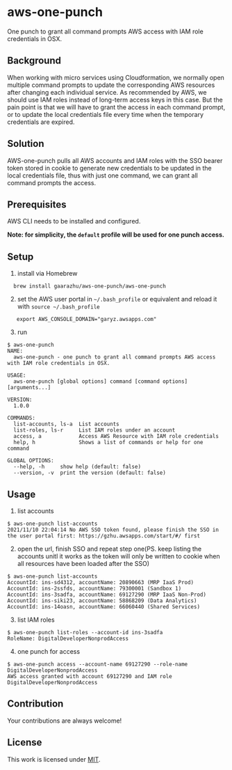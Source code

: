 # aws-one-punch
One punch to grant all command prompts AWS access with IAM role credentials in OSX.

## Background ##
When working with micro services using Cloudformation, we normally open multiple command prompts to update the corresponding AWS resources after changing each individual service. As recommended by AWS, we should use IAM roles instead of long-term access keys in this case. But the pain point is that we will have to grant the access in each command prompt, or to update the local credentials file every time when the temporary credentials are expired.

## Solution ##
AWS-one-punch pulls all AWS accounts and IAM roles with the SSO bearer token stored in cookie to generate new credentials to be updated in the local credentials file, thus with just one command, we can grant all command prompts the access.

## Prerequisites ##
AWS CLI needs to be installed and configured.

**Note: for simplicity, the `default` profile will be used for one punch access.**

## Setup ##
1. install via Homebrew
 ```
   brew install gaarazhu/aws-one-punch/aws-one-punch
 ```
2. set the AWS user portal in `~/.bash_profile` or equivalent and reload it with `source ~/.bash_profile`
```
   export AWS_CONSOLE_DOMAIN="garyz.awsapps.com"
 ```
3. run
 ```
$ aws-one-punch
NAME:
   aws-one-punch - one punch to grant all command prompts AWS access with IAM role credentials in OSX.

USAGE:
   aws-one-punch [global options] command [command options] [arguments...]

VERSION:
   1.0.0

COMMANDS:
   list-accounts, ls-a  List accounts
   list-roles, ls-r     List IAM roles under an account
   access, a            Access AWS Resource with IAM role credentials
   help, h              Shows a list of commands or help for one command

GLOBAL OPTIONS:
   --help, -h     show help (default: false)
   --version, -v  print the version (default: false)
```

## Usage ##
1. list accounts
```
$ aws-one-punch list-accounts
2021/11/10 22:04:14 No AWS SSO token found, please finish the SSO in the user portal first: https://gzhu.awsapps.com/start/#/ first
```

2. open the url, finish SSO and repeat step one(PS. keep listing the accounts unitl it works as the token will only be written to cookie when all resources have been loaded after the SSO)
```
$ aws-one-punch list-accounts
AccountId: ins-sd4312, accountName: 20890663 (MRP IaaS Prod)
AccountId: ins-2ssfds, accountName: 79300001 (Sandbox 1)
AccountId: ins-3sadfa, accountName: 69127290 (MRP IaaS Non-Prod)
AccountId: ins-siki23, accountName: 58868209 (Data Analytics)
AccountId: ins-14oasn, accountName: 66060440 (Shared Services)
```

3. list IAM roles
```
$ aws-one-punch list-roles --account-id ins-3sadfa
RoleName: DigitalDeveloperNonprodAccess
```
4. one punch for access
```
$ aws-one-punch access --account-name 69127290 --role-name DigitalDeveloperNonprodAccess
AWS access granted with account 69127290 and IAM role DigitalDeveloperNonprodAccess
```

## Contribution ##
Your contributions are always welcome!

## License ##
This work is licensed under [MIT](https://opensource.org/licenses/MIT).
